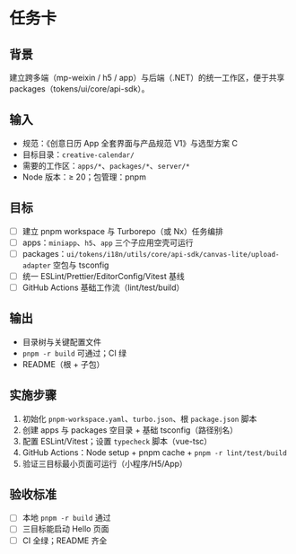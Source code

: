 # 任务卡

## 背景
建立跨多端（mp-weixin / h5 / app）与后端（.NET）的统一工作区，便于共享 packages（tokens/ui/core/api-sdk）。

## 输入
- 规范：《创意日历 App 全套界面与产品规范 V1》与选型方案 C
- 目标目录：`creative-calendar/`
- 需要的工作区：`apps/*`、`packages/*`、`server/*`
- Node 版本：≥ 20；包管理：pnpm

## 目标
- [ ] 建立 pnpm workspace 与 Turborepo（或 Nx）任务编排
- [ ] apps：`miniapp`、`h5`、`app` 三个子应用空壳可运行
- [ ] packages：`ui/tokens/i18n/utils/core/api-sdk/canvas-lite/upload-adapter` 空包与 tsconfig
- [ ] 统一 ESLint/Prettier/EditorConfig/Vitest 基线
- [ ] GitHub Actions 基础工作流（lint/test/build）

## 输出
- 目录树与关键配置文件
- `pnpm -r build` 可通过；CI 绿
- README（根 + 子包）

## 实施步骤
1. 初始化 `pnpm-workspace.yaml`、`turbo.json`、根 `package.json` 脚本
2. 创建 apps 与 packages 空目录 + 基础 tsconfig（路径别名）
3. 配置 ESLint/Vitest；设置 `typecheck` 脚本（vue-tsc）
4. GitHub Actions：Node setup + pnpm cache + `pnpm -r lint/test/build`
5. 验证三目标最小页面可运行（小程序/H5/App）

## 验收标准
- [ ] 本地 `pnpm -r build` 通过
- [ ] 三目标能启动 Hello 页面
- [ ] CI 全绿；README 齐全
